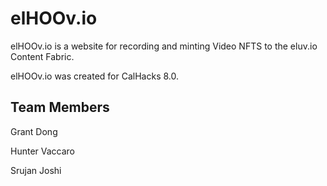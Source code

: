 # elHOOv.io

elHOOv.io is a website for recording and minting Video NFTS to the eluv.io Content Fabric.

elHOOv.io was created for CalHacks 8.0.


## Team Members
Grant Dong 

Hunter Vaccaro 

Srujan Joshi 